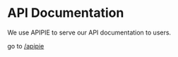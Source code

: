 API Documentation
=================

We use APIPIE to serve our API documentation to users.

go to [/apipie](/apipie)
